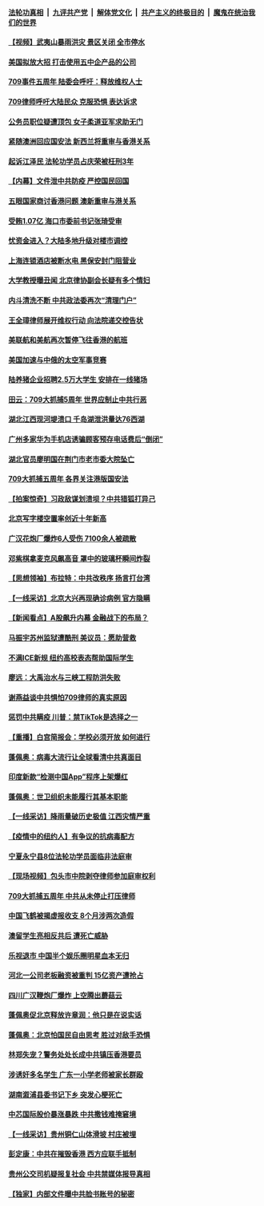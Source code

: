 ####  [法轮功真相](../../../../basic/blob/master/README.md?t=07100202) &nbsp;|&nbsp; [九评共产党](../../../../9ping.md/blob/master/README.md?t=07100202) &nbsp;|&nbsp; [解体党文化](../../../../jtdwh.md/blob/master/README.md?t=07100202)  &nbsp;|&nbsp; [共产主义的终极目的](../../../../gczydzjmd.md/blob/master/README.md?t=07100202) &nbsp;|&nbsp; [魔鬼在统治我们的世界](../../../../mgztzwmdsj.md/blob/master/README.md?t=07100202) 

#### [【视频】武夷山暴雨洪灾 景区关闭 全市停水](../pages/nsc413/n12243750.md?t=07100202) 

#### [美国拟放大招 打击使用五中企产品的公司](../pages/nsc413/n12244402.md?t=07100202) 

#### [709事件五周年 陆委会呼吁：释放维权人士](../pages/nsc413/n12244206.md?t=07100202) 

#### [709律师呼吁大陆民众 克服恐惧 表达诉求](../pages/nsc413/n12243809.md?t=07100202) 


#### [公务员职位疑遭顶包 女子柔道亚军求助无门](../pages/nsc413/n12244335.md?t=07100202) 

#### [紧随澳洲回应国安法 新西兰将重审与香港关系](../pages/nsc413/n12244085.md?t=07100202) 

#### [起诉江泽民 法轮功学员占庆荣被枉刑3年](../pages/nsc413/n12241991.md?t=07100202) 

#### [【内幕】文件泄中共防疫 严控国民回国](../pages/nsc413/n12241166.md?t=07100202) 

#### [五眼国家商讨香港问题 澳新重审与港关系](../pages/nsc413/n12244260.md?t=07100202) 

#### [受贿1.07亿 海口市委前书记张琦受审](../pages/nsc413/n12243994.md?t=07100202) 

#### [忧资金进入？大陆多地升级对楼市调控](../pages/nsc413/n12243581.md?t=07100202) 

#### [上海连锁酒店被断水电 黑保安封门阻营业](../pages/nsc413/n12243709.md?t=07100202) 

#### [大学教授曝丑闻 北京律协副会长疑有多个情妇](../pages/nsc413/n12243412.md?t=07100202) 

#### [内斗清洗不断 中共政法委再次“清理门户”](../pages/nsc413/n12243659.md?t=07100202) 

#### [王全璋律师展开维权行动 向法院递交控告状](../pages/nsc413/n12243597.md?t=07100202) 

#### [美联航和美航再次暂停飞往香港的航班](../pages/nsc413/n12243607.md?t=07100202) 

#### [美国加速与中俄的太空军事竞赛](../pages/nsc413/n12227709.md?t=07100202) 

#### [陆养猪企业招聘2.5万大学生 安排在一线猪场](../pages/nsc413/n12243066.md?t=07100202) 

#### [田云：709大抓捕5周年 世界应制止中共行恶](../pages/nsc413/n12243124.md?t=07100202) 

#### [湖北江西现河堤溃口 千岛湖泄洪量达76西湖](../pages/nsc413/n12243056.md?t=07100202) 

#### [广州多家华为手机店诱骗顾客预存电话费后“倒闭”](../pages/nsc413/n12243214.md?t=07100202) 

#### [湖北官员廖明国在荆门市老市委大院坠亡](../pages/nsc413/n12243256.md?t=07100202) 

#### [709大抓捕五周年 各界关注港版国安法](../pages/nsc413/n12242955.md?t=07100202) 

#### [【拍案惊奇】习政敌谋划溃坝？中共猎狐打异己](../pages/nsc413/n12243001.md?t=07100202) 

#### [北京写字楼空置率创近十年新高](../pages/nsc413/n12242706.md?t=07100202) 

#### [广汉花炮厂爆炸6人受伤 7100余人被疏散](../pages/nsc413/n12242969.md?t=07100202) 

#### [邓紫棋拿麦克风飙高音 罩中的玻璃杯瞬间炸裂](../pages/nsc413/n12242228.md?t=07100202) 

#### [【思想领袖】布拉特：中共改秩序 扬言打台湾](../pages/nsc413/n12028379.md?t=07100202) 

#### [【一线采访】北京大兴再现确诊病例 官方隐瞒](../pages/nsc413/n12242490.md?t=07100202) 

#### [【新闻看点】A股飙升内幕 金融战下的布局？](../pages/nsc413/n12242681.md?t=07100202) 

#### [马振宇苏州监狱遭酷刑 美议员：愿助营救](../pages/nsc413/n12242651.md?t=07100202) 

#### [不满ICE新规 纽约高校表态帮助国际学生](../pages/nsc413/n12242549.md?t=07100202) 

#### [廖远：大禹治水与三峡工程防洪失败](../pages/nsc413/n12241562.md?t=07100202) 

#### [谢燕益谈中共惧怕709律师的真实原因](../pages/nsc413/n12242506.md?t=07100202) 

#### [惩罚中共瞒疫 川普：禁TikTok是选择之一](../pages/nsc413/n12242099.md?t=07100202) 

#### [【重播】白宫简报会：学校必须开放 如何进行](../pages/nsc413/n12241977.md?t=07100202) 

#### [蓬佩奥：病毒大流行让全球看清中共真面目](../pages/nsc413/n12242486.md?t=07100202) 

#### [印度新款“检测中国App”程序上架爆红](../pages/nsc413/n12242331.md?t=07100202) 

#### [蓬佩奥：世卫组织未能履行其基本职能](../pages/nsc413/n12242263.md?t=07100202) 

#### [【一线采访】降雨量破历史极值 江西灾情严重](../pages/nsc413/n12242209.md?t=07100202) 

#### [【疫情中的纽约人】有争议的抗病毒配方](../pages/nsc413/n12240453.md?t=07100202) 

#### [宁夏永宁县8位法轮功学员面临非法庭审](../pages/nsc413/n12241411.md?t=07100202) 

#### [【现场视频】包头市中院剥夺律师参加庭审权利](../pages/nsc413/n12242078.md?t=07100202) 

#### [709大抓捕五周年 中共从未停止打压律师](../pages/nsc413/n12242090.md?t=07100202) 

#### [中国飞鹤被揭虚报收支 8个月涉两次造假](../pages/nsc413/n12242038.md?t=07100202) 

#### [澳留学生亮相反共后 遭死亡威胁](../pages/nsc413/n12242067.md?t=07100202) 

#### [乐视退市 中国半个娱乐圈明星血本无归](../pages/nsc413/n12241972.md?t=07100202) 

#### [河北一公司老板融资被重判 15亿资产遭抢占](../pages/nsc413/n12241847.md?t=07100202) 

#### [四川广汉鞭炮厂爆炸 上空腾出蘑菇云](../pages/nsc413/n12242174.md?t=07100202) 

#### [蓬佩奥促北京释放许章润：他只是在说实话](../pages/nsc413/n12242062.md?t=07100202) 

#### [蓬佩奥：北京怕国民自由思考 胜过对敌手恐惧](../pages/nsc413/n12241980.md?t=07100202) 

#### [林郑失宠？警务处处长成中共镇压香港要员](../pages/nsc413/n12241942.md?t=07100202) 

#### [涉诱奸多名学生 广东一小学老师被家长群殴](../pages/nsc413/n12241993.md?t=07100202) 

#### [湖南溆浦县委书记下乡 突发心梗死亡](../pages/nsc413/n12241931.md?t=07100202) 

#### [中芯国际股价暴涨暴跌 中共撒钱难掩窘境](../pages/nsc413/n12241760.md?t=07100202) 

#### [【一线采访】贵州铜仁山体滑坡 村庄被埋](../pages/nsc413/n12241863.md?t=07100202) 

#### [彭定康：中共在摧毁香港 西方应联手抵制](../pages/nsc413/n12241830.md?t=07100202) 

#### [贵州公交司机疑报复社会 中共禁媒体报导真相](../pages/nsc413/n12241667.md?t=07100202) 

#### [【独家】内部文件曝中共脸书账号的秘密](../pages/nsc413/n12232591.md?t=07100202) 

